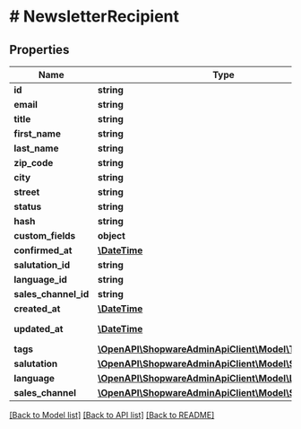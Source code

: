 # # NewsletterRecipient

## Properties

Name | Type | Description | Notes
------------ | ------------- | ------------- | -------------
**id** | **string** |  | [optional]
**email** | **string** |  |
**title** | **string** |  | [optional]
**first_name** | **string** |  | [optional]
**last_name** | **string** |  | [optional]
**zip_code** | **string** |  | [optional]
**city** | **string** |  | [optional]
**street** | **string** |  | [optional]
**status** | **string** |  |
**hash** | **string** |  |
**custom_fields** | **object** |  | [optional]
**confirmed_at** | [**\DateTime**](\DateTime.md) |  | [optional]
**salutation_id** | **string** |  | [optional]
**language_id** | **string** |  |
**sales_channel_id** | **string** |  |
**created_at** | [**\DateTime**](\DateTime.md) |  | [readonly]
**updated_at** | [**\DateTime**](\DateTime.md) |  | [optional] [readonly]
**tags** | [**\OpenAPI\ShopwareAdminApiClient\Model\Tag[]**](Tag.md) |  | [optional]
**salutation** | [**\OpenAPI\ShopwareAdminApiClient\Model\Salutation**](Salutation.md) |  | [optional]
**language** | [**\OpenAPI\ShopwareAdminApiClient\Model\Language**](Language.md) |  | [optional]
**sales_channel** | [**\OpenAPI\ShopwareAdminApiClient\Model\SalesChannel**](SalesChannel.md) |  | [optional]

[[Back to Model list]](../../README.md#models) [[Back to API list]](../../README.md#endpoints) [[Back to README]](../../README.md)
